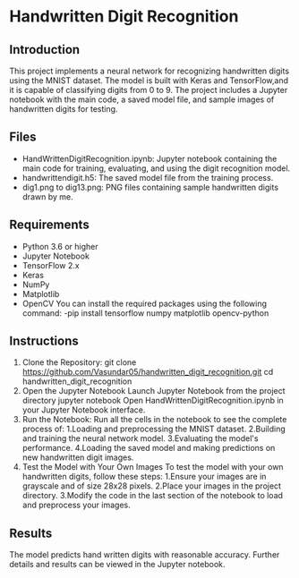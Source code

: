 # Handwritten Digit Recognition

## Introduction
This project implements a neural network for recognizing handwritten digits using the MNIST dataset. 
The model is built with Keras and TensorFlow,and it is capable of classifying digits from 0 to 9. 
The project includes a Jupyter notebook with the main code, a saved model file, and sample images of handwritten digits for testing.

## Files
- HandWrittenDigitRecognition.ipynb: Jupyter notebook containing the main code for training, evaluating, and using the digit recognition model.
- handwrittendigit.h5: The saved model file from the training process.
- dig1.png to dig13.png: PNG files containing sample handwritten digits drawn by me.

## Requirements
- Python 3.6 or higher
- Jupyter Notebook
- TensorFlow 2.x
- Keras
- NumPy
- Matplotlib
- OpenCV
  You can install the required packages using the following command:
  -pip install tensorflow numpy matplotlib opencv-python

## Instructions
1. Clone the Repository:
   git clone https://github.com/Vasundar05/handwritten_digit_recognition.git
   cd handwritten_digit_recognition
2. Open the Jupyter Notebook
   Launch Jupyter Notebook from the project directory
   jupyter notebook
   Open HandWrittenDigitRecognition.ipynb in your Jupyter Notebook interface.
3. Run the Notebook:
   Run all the cells in the notebook to see the complete process of:
   1.Loading and preprocessing the MNIST dataset.
   2.Building and training the neural network model.
   3.Evaluating the model's performance.
   4.Loading the saved model and making predictions on new handwritten digit images.
4. Test the Model with Your Own Images
   To test the model with your own handwritten digits, follow these steps:
  1.Ensure your images are in grayscale and of size 28x28 pixels.
  2.Place your images in the project directory.
  3.Modify the code in the last section of the notebook to load and preprocess your images.

## Results
The model predicts hand written digits with reasonable accuracy. Further details and results can be viewed in the Jupyter notebook.


